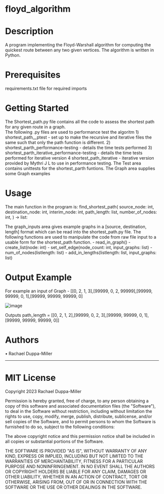 # floyd_algorithm

# Description
A program implementing the Floyd-Warshall algorithm for computing the quickest route between any two given vertices. 
The algorithm is written in Python.
# Prerequisites
requirements.txt file for required imports
# Getting Started
The Shortest_path.py file contains all the code to assess the shortest path for any given route in a graph.  
The following .py files are used to performance test the algoritm
    1) shortest_path__ptest - set up to make the recursive and iterative files the same such that only the path function is different.
    2) shortest_parth_performance-testing - details the time tests performed 
    3) shortest_parth_iterative_performance-testing - details the time tests performed for iterative version
    4 shortest_path_iterative - iterative version provided by Mythri J L to use in performance testing. 
The Test area contains unittests for the shortest_parth funtions. 
The Graph area supplies some Graph examples   
# Usage
The main function in the program is:
find_shortest_path(
    source_node: int,
    destination_node: int,
    interim_node: int,
    path_length: list,
    number_of_nodes: int,
) -> list:

The graph_inputs area gives example graphs in a [source, destination, length] format which can be read into the shortest_path.py file.
The following functions are used to manipulate the code from raw file input to a usable form for the shortest_path function.
    - read_in_graph()
    - create_list(node: int)
    - set_self_edge(node_count: int, input_graphs: list)
    - num_of_nodes(listlength: list)
    - add_in_lengths(listlength: list, input_graphs: list) 

# Output Example
For example an input of
Graph - [[0, 2, 1, 3],[99999, 0, 2, 99999],[99999, 99999, 0, 1],[99999, 99999, 99999, 0]

![image](https://user-images.githubusercontent.com/129500210/233634850-0216aba5-287b-4bac-9a62-7891408de435.png)


Outputs
path_length = [[0, 2, 1, 2],[99999, 0, 2, 3],[99999, 99999, 0, 1],[99999, 99999, 99999, 0]]





# Authors
•	Rachael Duppa-Miller
________________________________________
# MIT License

Copyright 2023 Rachael Duppa-Miller

Permission is hereby granted, free of charge, to any person obtaining a copy
of this software and associated documentation files (the "Software"), to deal
in the Software without restriction, including without limitation the rights
to use, copy, modify, merge, publish, distribute, sublicense, and/or sell
copies of the Software, and to permit persons to whom the Software is
furnished to do so, subject to the following conditions:

The above copyright notice and this permission notice shall be included in all
copies or substantial portions of the Software.

THE SOFTWARE IS PROVIDED "AS IS", WITHOUT WARRANTY OF ANY KIND, EXPRESS OR
IMPLIED, INCLUDING BUT NOT LIMITED TO THE WARRANTIES OF MERCHANTABILITY,
FITNESS FOR A PARTICULAR PURPOSE AND NONINFRINGEMENT. IN NO EVENT SHALL THE
AUTHORS OR COPYRIGHT HOLDERS BE LIABLE FOR ANY CLAIM, DAMAGES OR OTHER
LIABILITY, WHETHER IN AN ACTION OF CONTRACT, TORT OR OTHERWISE, ARISING FROM,
OUT OF OR IN CONNECTION WITH THE SOFTWARE OR THE USE OR OTHER DEALINGS IN THE
SOFTWARE.
